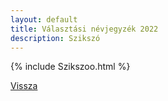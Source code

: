 ```yaml
---
layout: default
title: Választási névjegyzék 2022
description: Szikszó
---
```


{% include Szikszoo.html %}

[Vissza](./)
